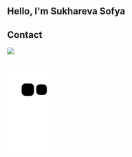 ## Hello, I'm Sukhareva Sofya 

 

## Contact 
<div> 
  <a href = "mailto: sukhareva.sophia@gmail.com"><img src="https://img.shields.io/badge/-Gmail-%23333?style=for-the-badge&logo=gmail&logoColor=white" target="_blank"></a>
 </br>
</br>
 
  ![Snake animation](https://github.com/SukharevaSofia/SukharevaSofia/blob/output/github-contribution-grid-snake.svg)
 
</div>

